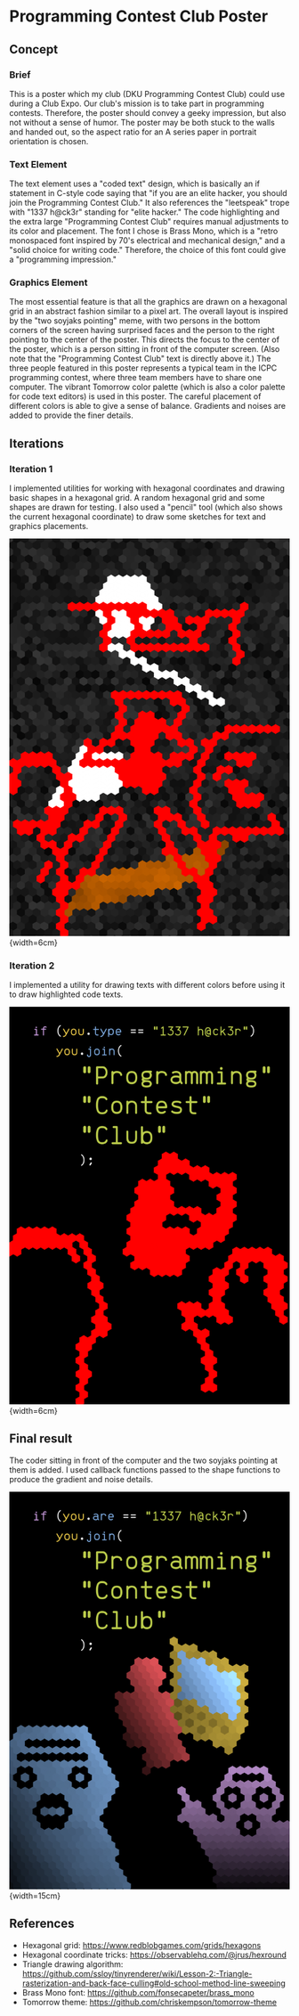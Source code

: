 # Programming Contest Club Poster

## Concept

### Brief

This is a poster which my club (DKU Programming Contest Club) could use during a Club Expo. Our club's mission is to take part in programming contests. Therefore, the poster should convey a geeky impression, but also not without a sense of humor. The poster may be both stuck to the walls and handed out, so the aspect ratio for an A series paper in portrait orientation is chosen.

### Text Element

The text element uses a "coded text" design, which is basically an if statement in C-style code saying that "if you are an elite hacker, you should join the Programming Contest Club." It also references the "leetspeak" trope with "1337 h@ck3r" standing for "elite hacker." The code highlighting and the extra large "Programming Contest Club" requires manual adjustments to its color and placement. The font I chose is Brass Mono, which is a "retro monospaced font inspired by 70's electrical and mechanical design," and a "solid choice for writing code." Therefore, the choice of this font could give a "programming impression."

### Graphics Element

The most essential feature is that all the graphics are drawn on a hexagonal grid in an abstract fashion similar to a pixel art. The overall layout is inspired by the "two soyjaks pointing" meme, with two persons in the bottom corners of the screen having surprised faces and the person to the right pointing to the center of the poster. This directs the focus to the center of the poster, which is a person sitting in front of the computer screen. (Also note that the "Programming Contest Club" text is directly above it.) The three people featured in this poster represents a typical team in the ICPC programming contest, where three team members have to share one computer. The vibrant Tomorrow color palette (which is also a color palette for code text editors) is used in this poster. The careful placement of different colors is able to give a sense of balance. Gradients and noises are added to provide the finer details.

## Iterations

### Iteration 1

I implemented utilities for working with hexagonal coordinates and drawing basic shapes in a hexagonal grid. A random hexagonal grid and some shapes are drawn for testing. I also used a "pencil" tool (which also shows the current hexagonal coordinate) to draw some sketches for text and graphics placements.

![Iteration 1](1.png){width=6cm}

### Iteration 2

I implemented a utility for drawing texts with different colors before using it to draw highlighted code texts.

![Iteration 2](2.png){width=6cm}

## Final result

The coder sitting in front of the computer and the two soyjaks pointing at them is added. I used callback functions passed to the shape functions to produce the gradient and noise details.

![Final result](final.png){width=15cm}

## References

* Hexagonal grid: https://www.redblobgames.com/grids/hexagons
* Hexagonal coordinate tricks: https://observablehq.com/@jrus/hexround
* Triangle drawing algorithm: https://github.com/ssloy/tinyrenderer/wiki/Lesson-2:-Triangle-rasterization-and-back-face-culling#old-school-method-line-sweeping
* Brass Mono font: https://github.com/fonsecapeter/brass_mono
* Tomorrow theme: https://github.com/chriskempson/tomorrow-theme
